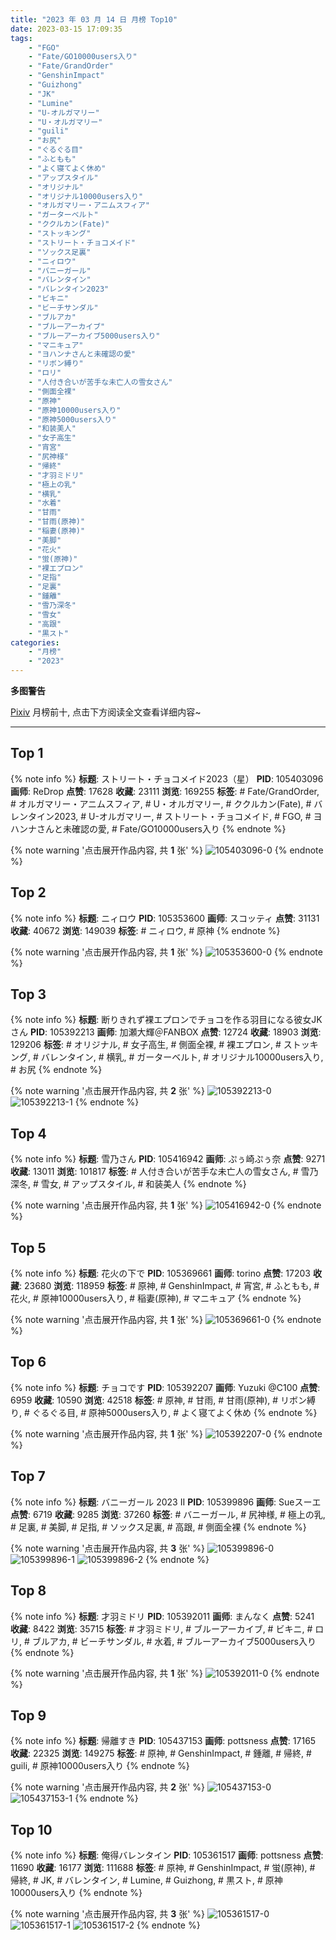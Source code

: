 ```yaml
---
title: "2023 年 03 月 14 日 月榜 Top10"
date: 2023-03-15 17:09:35
tags:
    - "FGO"
    - "Fate/GO10000users入り"
    - "Fate/GrandOrder"
    - "GenshinImpact"
    - "Guizhong"
    - "JK"
    - "Lumine"
    - "U-オルガマリー"
    - "U・オルガマリー"
    - "guili"
    - "お尻"
    - "ぐるぐる目"
    - "ふともも"
    - "よく寝てよく休め"
    - "アップスタイル"
    - "オリジナル"
    - "オリジナル10000users入り"
    - "オルガマリー・アニムスフィア"
    - "ガーターベルト"
    - "ククルカン(Fate)"
    - "ストッキング"
    - "ストリート・チョコメイド"
    - "ソックス足裏"
    - "ニィロウ"
    - "バニーガール"
    - "バレンタイン"
    - "バレンタイン2023"
    - "ビキニ"
    - "ビーチサンダル"
    - "ブルアカ"
    - "ブルーアーカイブ"
    - "ブルーアーカイブ5000users入り"
    - "マニキュア"
    - "ヨハンナさんと未確認の愛"
    - "リボン縛り"
    - "ロリ"
    - "人付き合いが苦手な未亡人の雪女さん"
    - "側面全裸"
    - "原神"
    - "原神10000users入り"
    - "原神5000users入り"
    - "和装美人"
    - "女子高生"
    - "宵宮"
    - "尻神様"
    - "帰終"
    - "才羽ミドリ"
    - "極上の乳"
    - "横乳"
    - "水着"
    - "甘雨"
    - "甘雨(原神)"
    - "稲妻(原神)"
    - "美脚"
    - "花火"
    - "蛍(原神)"
    - "裸エプロン"
    - "足指"
    - "足裏"
    - "鍾離"
    - "雪乃深冬"
    - "雪女"
    - "高跟"
    - "黒スト"
categories:
    - "月榜"
    - "2023"
---
```


<i class="fa fa-triangle-exclamation"></i>**多图警告**<i class="fa fa-triangle-exclamation"></i>

[Pixiv](https://www.pixiv.net/) 月榜前十, 点击下方阅读全文查看详细内容~

<!-- more -->

---

## Top 1

{% note info %}
**标题**: ストリート・チョコメイド2023（星）
**PID**: 105403096 **画师**: ReDrop
**点赞**: 17628 **收藏**: 23111 **浏览**: 169255
**标签**: # Fate/GrandOrder, # オルガマリー・アニムスフィア, # U・オルガマリー, # ククルカン(Fate), # バレンタイン2023, # U-オルガマリー, # ストリート・チョコメイド, # FGO, # ヨハンナさんと未確認の愛, # Fate/GO10000users入り
{% endnote %}

{% note warning '点击展开作品内容, 共 **1** 张' %}
![105403096-0](https://i.pixiv.re/img-original/img/2023/02/15/10/42/07/105403096_p0.jpg)
{% endnote %}

## Top 2

{% note info %}
**标题**: ニィロウ
**PID**: 105353600 **画师**: スコッティ
**点赞**: 31131 **收藏**: 40672 **浏览**: 149039
**标签**: # ニィロウ, # 原神
{% endnote %}

{% note warning '点击展开作品内容, 共 **1** 张' %}
![105353600-0](https://i.pixiv.re/img-original/img/2023/02/14/00/01/29/105353600_p0.jpg)
{% endnote %}

## Top 3

{% note info %}
**标题**: 断りきれず裸エプロンでチョコを作る羽目になる彼女JKさん
**PID**: 105392213 **画师**: 加瀬大輝＠FANBOX
**点赞**: 12724 **收藏**: 18903 **浏览**: 129206
**标签**: # オリジナル, # 女子高生, # 側面全裸, # 裸エプロン, # ストッキング, # バレンタイン, # 横乳, # ガーターベルト, # オリジナル10000users入り, # お尻
{% endnote %}

{% note warning '点击展开作品内容, 共 **2** 张' %}
![105392213-0](https://i.pixiv.re/img-original/img/2023/02/15/00/01/13/105392213_p0.jpg)
![105392213-1](https://i.pixiv.re/img-original/img/2023/02/15/00/01/13/105392213_p1.jpg)
{% endnote %}

## Top 4

{% note info %}
**标题**: 雪乃さん
**PID**: 105416942 **画师**: ぷぅ崎ぷぅ奈
**点赞**: 9271 **收藏**: 13011 **浏览**: 101817
**标签**: # 人付き合いが苦手な未亡人の雪女さん, # 雪乃深冬, # 雪女, # アップスタイル, # 和装美人
{% endnote %}

{% note warning '点击展开作品内容, 共 **1** 张' %}
![105416942-0](https://i.pixiv.re/img-original/img/2023/02/15/21/40/01/105416942_p0.jpg)
{% endnote %}

## Top 5

{% note info %}
**标题**: 花火の下で
**PID**: 105369661 **画师**: torino
**点赞**: 17203 **收藏**: 23680 **浏览**: 118959
**标签**: # 原神, # GenshinImpact, # 宵宮, # ふともも, # 花火, # 原神10000users入り, # 稲妻(原神), # マニキュア
{% endnote %}

{% note warning '点击展开作品内容, 共 **1** 张' %}
![105369661-0](https://i.pixiv.re/img-original/img/2023/02/14/13/06/54/105369661_p0.jpg)
{% endnote %}

## Top 6

{% note info %}
**标题**: チョコです
**PID**: 105392207 **画师**: Yuzuki @C100
**点赞**: 6959 **收藏**: 10590 **浏览**: 42518
**标签**: # 原神, # 甘雨, # 甘雨(原神), # リボン縛り, # ぐるぐる目, # 原神5000users入り, # よく寝てよく休め
{% endnote %}

{% note warning '点击展开作品内容, 共 **1** 张' %}
![105392207-0](https://i.pixiv.re/img-original/img/2023/02/15/00/01/11/105392207_p0.jpg)
{% endnote %}

## Top 7

{% note info %}
**标题**: バニーガール 2023 II
**PID**: 105399896 **画师**: Sueスーエ
**点赞**: 6719 **收藏**: 9285 **浏览**: 37260
**标签**: # バニーガール, # 尻神様, # 極上の乳, # 足裏, # 美脚, # 足指, # ソックス足裏, # 高跟, # 側面全裸
{% endnote %}

{% note warning '点击展开作品内容, 共 **3** 张' %}
![105399896-0](https://i.pixiv.re/img-original/img/2023/02/15/06/13/28/105399896_p0.png)
![105399896-1](https://i.pixiv.re/img-original/img/2023/02/15/06/13/28/105399896_p1.png)
![105399896-2](https://i.pixiv.re/img-original/img/2023/02/15/06/13/28/105399896_p2.png)
{% endnote %}

## Top 8

{% note info %}
**标题**: 才羽ミドリ
**PID**: 105392011 **画师**: まんなく
**点赞**: 5241 **收藏**: 8422 **浏览**: 35715
**标签**: # 才羽ミドリ, # ブルーアーカイブ, # ビキニ, # ロリ, # ブルアカ, # ビーチサンダル, # 水着, # ブルーアーカイブ5000users入り
{% endnote %}

{% note warning '点击展开作品内容, 共 **1** 张' %}
![105392011-0](https://i.pixiv.re/img-original/img/2023/02/15/00/00/08/105392011_p0.png)
{% endnote %}

## Top 9

{% note info %}
**标题**: 帰離すき
**PID**: 105437153 **画师**: pottsness
**点赞**: 17165 **收藏**: 22325 **浏览**: 149275
**标签**: # 原神, # GenshinImpact, # 鍾離, # 帰終, # guili, # 原神10000users入り
{% endnote %}

{% note warning '点击展开作品内容, 共 **2** 张' %}
![105437153-0](https://i.pixiv.re/img-original/img/2023/02/16/18/00/17/105437153_p0.jpg)
![105437153-1](https://i.pixiv.re/img-original/img/2023/02/16/18/00/17/105437153_p1.jpg)
{% endnote %}

## Top 10

{% note info %}
**标题**: 俺得バレンタイン
**PID**: 105361517 **画师**: pottsness
**点赞**: 11690 **收藏**: 16177 **浏览**: 111688
**标签**: # 原神, # GenshinImpact, # 蛍(原神), # 帰終, # JK, # バレンタイン, # Lumine, # Guizhong, # 黒スト, # 原神10000users入り
{% endnote %}

{% note warning '点击展开作品内容, 共 **3** 张' %}
![105361517-0](https://i.pixiv.re/img-original/img/2023/02/14/10/12/39/105361517_p0.jpg)
![105361517-1](https://i.pixiv.re/img-original/img/2023/02/14/10/12/39/105361517_p1.jpg)
![105361517-2](https://i.pixiv.re/img-original/img/2023/02/14/10/12/39/105361517_p2.jpg)
{% endnote %}
